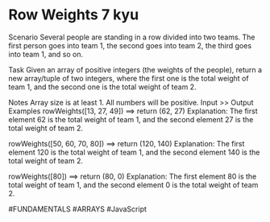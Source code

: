 # Row Weights 7 kyu

Scenario
Several people are standing in a row divided into two teams.
The first person goes into team 1, the second goes into team 2, the third goes into team 1, and so on.

Task
Given an array of positive integers (the weights of the people), return a new array/tuple of two integers, where the first one is the total weight of team 1, and the second one is the total weight of team 2.

Notes
Array size is at least 1.
All numbers will be positive.
Input >> Output Examples
rowWeights([13, 27, 49]) ==> return (62, 27)
Explanation:
The first element 62 is the total weight of team 1, and the second element 27 is the total weight of team 2.

rowWeights([50, 60, 70, 80]) ==> return (120, 140)
Explanation:
The first element 120 is the total weight of team 1, and the second element 140 is the total weight of team 2.

rowWeights([80]) ==> return (80, 0)
Explanation:
The first element 80 is the total weight of team 1, and the second element 0 is the total weight of team 2.

#FUNDAMENTALS #ARRAYS #JavaScript
